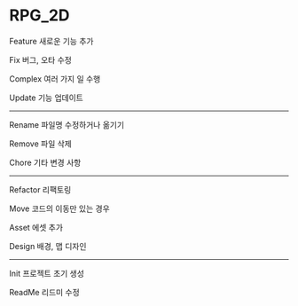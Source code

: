 # RPG_2D

Feature 새로운 기능 추가

Fix 버그, 오타 수정

Complex 여러 가지 일 수행

Update 기능 업데이트

---

Rename 파일명 수정하거나 옮기기

Remove 파일 삭제

Chore 기타 변경 사항

---

Refactor 리팩토링

Move 코드의 이동만 있는 경우

Asset 에셋 추가

Design 배경, 맵 디자인

---

Init 프로젝트 초기 생성

ReadMe 리드미 수정

